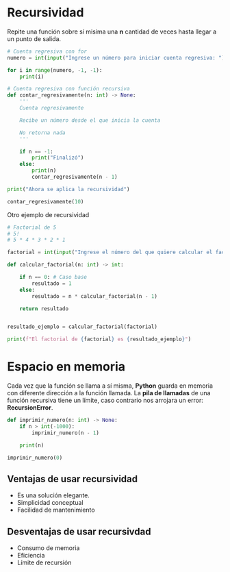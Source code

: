 # Recursividad

Repite una función sobre sí misima una **n** cantidad de veces hasta llegar a un punto de salida.

```python
# Cuenta regresiva con for
numero = int(input("Ingrese un número para iniciar cuenta regresiva: "))

for i in range(numero, -1, -1):
    print(i)

# Cuenta regresiva con función recursiva
def contar_regresivamente(n: int) -> None:
    '''
    Cuenta regresivamente

    Recibe un número desde el que inicia la cuenta

    No retorna nada
    '''

    if n == -1:
        print("Finalizó")
    else:
        print(n)
        contar_regresivamente(n - 1)

print("Ahora se aplica la recursividad")

contar_regresivamente(10)
```

Otro ejemplo de recursividad

```python
# Factorial de 5
# 5!
# 5 * 4 * 3 * 2 * 1

factorial = int(input("Ingrese el número del que quiere calcular el factorial: "))

def calcular_factorial(n: int) -> int:

    if n == 0: # Caso base
        resultado = 1
    else:
        resultado = n * calcular_factorial(n - 1)

    return resultado


resultado_ejemplo = calcular_factorial(factorial)

print(f"El factorial de {factorial} es {resultado_ejemplo}")
```

# Espacio en memoria

Cada vez que la función se llama a sí misma, **Python** guarda en memoria con diferente dirección a la función llamada. La **pila de llamadas** de una función recursiva tiene un límite, caso contrario nos arrojara un error: **RecursionError**.

```python
def imprimir_numero(n: int) -> None:
    if n > int(-1000):
        imprimir_numero(n - 1)

    print(n)

imprimir_numero(0)
```

## Ventajas de usar recursividad

- Es una solución elegante.
- Simplicidad conceptual
- Facilidad de mantenimiento

## Desventajas de usar recursivdad

- Consumo de memoria
- Eficiencia
- Límite de recursión
